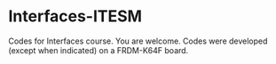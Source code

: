 # Interfaces-ITESM
Codes for Interfaces course. You are welcome.
Codes were developed (except when indicated) on a FRDM-K64F board.
